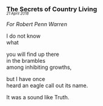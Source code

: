 ### The Secrets of Country Living
<p style="margin:0; margin-top: -1.25rem">
  <em>
    <small><small>21 April 2018</small></small>
  </em>
</p>

*For Robert Penn Warren*

I do not know\
what

you will find up there\
in the brambles\
among inhibiting growths,

but I have once \
heard an eagle call out its name.

It was a sound like Truth.

